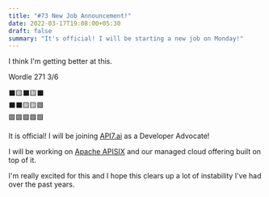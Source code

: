 ```yaml
---
title: "#73 New Job Announcement!"
date: 2022-03-17T19:08:00+05:30
draft: false
summary: "It's official! I will be starting a new job on Monday!"
---
```


I think I'm getting better at this.

Wordle 271 3/6

⬛🟨⬛🟨⬛\
⬛⬛🟨🟨🟩\
🟩🟩🟩🟩🟩

It is official! I will be joining [API7.ai](https://api7.ai/) as a Developer Advocate!

I will be working on [Apache APISIX](http://apisix.apache.org/) and our managed cloud offering built on top of it.

I'm really excited for this and I hope this clears up a lot of instability I've had over the past years.
